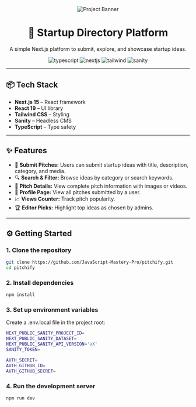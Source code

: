 <div align="center">
    
<img src="/banner.png" alt="Project Banner" />
    

  <h1>🚀 Startup Directory Platform</h1>
  <p>A simple Next.js platform to submit, explore, and showcase startup ideas.</p>

  <div>
    <img src="https://img.shields.io/badge/-Typescript-black?style=for-the-badge&logoColor=white&logo=typescript&color=3178C6" alt="typescript" />
    <img src="https://img.shields.io/badge/-Next.js-black?style=for-the-badge&logoColor=white&logo=nextdotjs&color=000000" alt="nextjs" />
    <img src="https://img.shields.io/badge/-Tailwind_CSS-black?style=for-the-badge&logoColor=white&logo=tailwindcss&color=06B6D4" alt="tailwind" />
    <img src="https://img.shields.io/badge/-Sanity-black?style=for-the-badge&logoColor=white&logo=sanity&color=F03E2F" alt="sanity" />
  </div>
</div>

---

## 📦 Tech Stack

- **Next.js 15** – React framework  
- **React 19** – UI library  
- **Tailwind CSS** – Styling  
- **Sanity** – Headless CMS  
- **TypeScript** – Type safety  

---

## ✨ Features

- 🧠 **Submit Pitches:** Users can submit startup ideas with title, description, category, and media.  
- 🔍 **Search & Filter:** Browse ideas by category or search keywords.  
- 📄 **Pitch Details:** View complete pitch information with images or videos.  
- 👤 **Profile Page:** View all pitches submitted by a user.  
- 📈 **Views Counter:** Track pitch popularity.  
- 🏆 **Editor Picks:** Highlight top ideas as chosen by admins.  

---

## ⚙️ Getting Started

### 1. Clone the repository

```bash
git clone https://github.com/JavaScript-Mastery-Pro/pitchify.git
cd pitchify 
```

### 2. Install dependencies
```bash
npm install
```

### 3. Set up environment variables
Create a .env.local file in the project root:
```bash
NEXT_PUBLIC_SANITY_PROJECT_ID=
NEXT_PUBLIC_SANITY_DATASET=
NEXT_PUBLIC_SANITY_API_VERSION='vX'
SANITY_TOKEN=

AUTH_SECRET= 
AUTH_GITHUB_ID=
AUTH_GITHUB_SECRET=
```
### 4. Run the development server
```bash
npm run dev
```